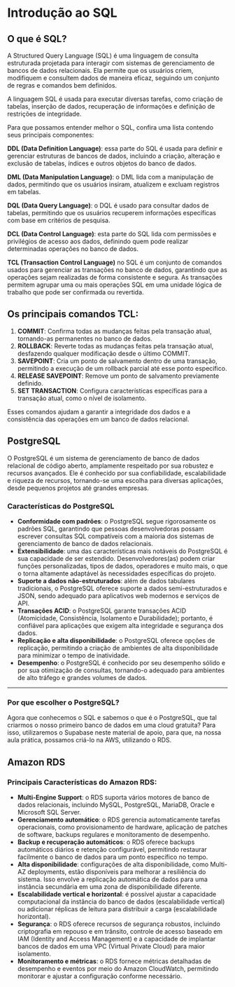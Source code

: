 #  Introdução ao SQL

## O que é SQL?

A Structured Query Language (SQL) é uma linguagem de consulta estruturada projetada para interagir com sistemas de gerenciamento de bancos de dados relacionais. Ela permite que os usuários criem, modifiquem e consultem dados de maneira eficaz, seguindo um conjunto de regras e comandos bem definidos.

A linguagem SQL é usada para executar diversas tarefas, como criação de tabelas, inserção de dados, recuperação de informações e definição de restrições de integridade.

Para que possamos entender melhor o SQL, confira uma lista contendo seus principais componentes:

**DDL (Data Definition Language)**: essa parte do SQL é usada para definir e gerenciar estruturas de bancos de dados, incluindo a criação, alteração e exclusão de tabelas, índices e outros objetos do banco de dados.

**DML (Data Manipulation Language)**: o DML lida com a manipulação de dados, permitindo que os usuários insiram, atualizem e excluam registros em tabelas.

**DQL (Data Query Language)**: o DQL é usado para consultar dados de tabelas, permitindo que os usuários recuperem informações específicas com base em critérios de pesquisa.

**DCL (Data Control Language)**: esta parte do SQL lida com permissões e privilégios de acesso aos dados, definindo quem pode realizar determinadas operações no banco de dados.

**TCL (Transaction Control Language)** no SQL é um conjunto de comandos usados para gerenciar as transações no banco de dados, garantindo que as operações sejam realizadas de forma consistente e segura. As transações permitem agrupar uma ou mais operações SQL em uma unidade lógica de trabalho que pode ser confirmada ou revertida.

## **Os principais comandos TCL:**

1.  **COMMIT**: Confirma todas as mudanças feitas pela transação atual, tornando-as permanentes no banco de dados.
2.  **ROLLBACK**: Reverte todas as mudanças feitas pela transação atual, desfazendo qualquer modificação desde o último COMMIT.
3.  **SAVEPOINT**: Cria um ponto de salvamento dentro de uma transação, permitindo a execução de um rollback parcial até esse ponto específico.
4.  **RELEASE SAVEPOINT**: Remove um ponto de salvamento previamente definido.
5.  **SET TRANSACTION**: Configura características específicas para a transação atual, como o nível de isolamento.

Esses comandos ajudam a garantir a integridade dos dados e a consistência das operações em um banco de dados relacional.

## PostgreSQL

O PostgreSQL é um sistema de gerenciamento de banco de dados relacional de código aberto, amplamente respeitado por sua robustez e recursos avançados. Ele é conhecido por sua confiabilidade, escalabilidade e riqueza de recursos, tornando-se uma escolha para diversas aplicações, desde pequenos projetos até grandes empresas.

### Características do PostgreSQL

-   **Conformidade com padrões**: o PostgreSQL segue rigorosamente os padrões SQL, garantindo que pessoas desenvolvedoras possam escrever consultas SQL compatíveis com a maioria dos sistemas de gerenciamento de banco de dados relacionais.
-   **Extensibilidade**: uma das características mais notáveis do PostgreSQL é sua capacidade de ser estendido. Desenvolvedores(as) podem criar funções personalizadas, tipos de dados, operadores e muito mais, o que o torna altamente adaptável às necessidades específicas do projeto.
-   **Suporte a dados não-estruturados**: além de dados tabulares tradicionais, o PostgreSQL oferece suporte a dados semi-estruturados e JSON, sendo adequado para aplicativos web modernos e serviços de API.
-   **Transações ACID**: o PostgreSQL garante transações ACID (Atomicidade, Consistência, Isolamento e Durabilidade); portanto, é confiável para aplicações que exigem alta integridade e segurança dos dados.
-   **Replicação e alta disponibilidade**: o PostgreSQL oferece opções de replicação, permitindo a criação de ambientes de alta disponibilidade para minimizar o tempo de inatividade.
-   **Desempenho**: o PostgreSQL é conhecido por seu desempenho sólido e por sua otimização de consultas, tornando-o adequado para ambientes de alto tráfego e grandes volumes de dados.

----------

### Por que escolher o PostgreSQL?

Agora que conhecemos o SQL e sabemos o que é o PostgreSQL, que tal criarmos o nosso primeiro banco de dados em uma cloud gratuita? Para isso, utilizaremos o Supabase neste material de apoio, para que, na nossa aula prática, possamos criá-lo na AWS, utilizando o RDS.

## Amazon RDS

### Principais Características do Amazon RDS:

-   **Multi-Engine Support**: o RDS suporta vários motores de banco de dados relacionais, incluindo MySQL, PostgreSQL, MariaDB, Oracle e Microsoft SQL Server.
-   **Gerenciamento automático**: o RDS gerencia automaticamente tarefas operacionais, como provisionamento de hardware, aplicação de patches de software, backups regulares e monitoramento de desempenho.
-   **Backup e recuperação automáticos**: o RDS oferece backups automáticos diários e retenção configurável, permitindo restaurar facilmente o banco de dados para um ponto específico no tempo.
-   **Alta disponibilidade**: configurações de alta disponibilidade, como Multi-AZ deployments, estão disponíveis para melhorar a resiliência do sistema. Isso envolve a replicação automática de dados para uma instância secundária em uma zona de disponibilidade diferente.
-   **Escalabilidade vertical e horizontal**: é possível ajustar a capacidade computacional da instância do banco de dados (escalabilidade vertical) ou adicionar réplicas de leitura para distribuir a carga (escalabilidade horizontal).
-   **Segurança**: o RDS oferece recursos de segurança robustos, incluindo criptografia em repouso e em trânsito, controle de acesso baseado em IAM (Identity and Access Management) e a capacidade de implantar bancos de dados em uma VPC (Virtual Private Cloud) para maior isolamento.
-   **Monitoramento e métricas**: o RDS fornece métricas detalhadas de desempenho e eventos por meio do Amazon CloudWatch, permitindo monitorar e ajustar a configuração conforme necessário.